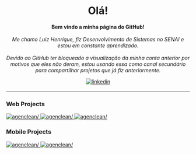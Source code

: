 <h1 align="center">Olá!</h1>

<p align="center">
    <b>Bem vindo a minha página do GitHub!</b>
    <br><br>
    <i>
        Me chamo Luiz Henrique, fiz Desenvolvimento de Sistemas no SENAI e estou em constante aprendizado. 
        <br><br>
        Devido ao GitHub ter bloqueado a visualização da minha conta anterior por motivos que eles não deram, estou usando essa como canal secundário para compartilhar projetos que já fiz anteriormente. 
        <br>
    </i>
</p>

<div align="center">
  <a href="https://www.linkedin.com/in/luizhenriqueccarvalho/" target="_blank">
  <img src=https://img.shields.io/badge/linkedin-%231E77B5.svg?&style=for-the-badge&logo=linkedin&logoColor=white alt=linkedin style="margin-bottom: 5px;" />
  </a>
</div>

---

### Web Projects

<a href="https://github.com/luizhenriquecc/gm_veiculos" target="_blank">
    <img src=https://img.shields.io/badge/gm_veiculos-black?style=for-the-badge alt=agenclean/>
</a>
<a href="https://github.com/luizhenriquecc/invader" target="_blank">
    <img src=https://img.shields.io/badge/invader-black?style=for-the-badge alt=agenclean/>
</a>
<a href="https://github.com/luizhenriquecc/habil_website" target="_blank">
    <img src=https://img.shields.io/badge/habil-black?style=for-the-badge alt=agenclean/>
</a>

### Mobile Projects

<a href="https://github.com/luizhenriquecc/agenclean" target="_blank">
    <img src=https://img.shields.io/badge/agenclean-black?style=for-the-badge alt=agenclean/>
</a>

<a href="https://github.com/luizhenriquecc/econol" target="_blank">
    <img src=https://img.shields.io/badge/econol-black?style=for-the-badge alt=agenclean/>
</a>
